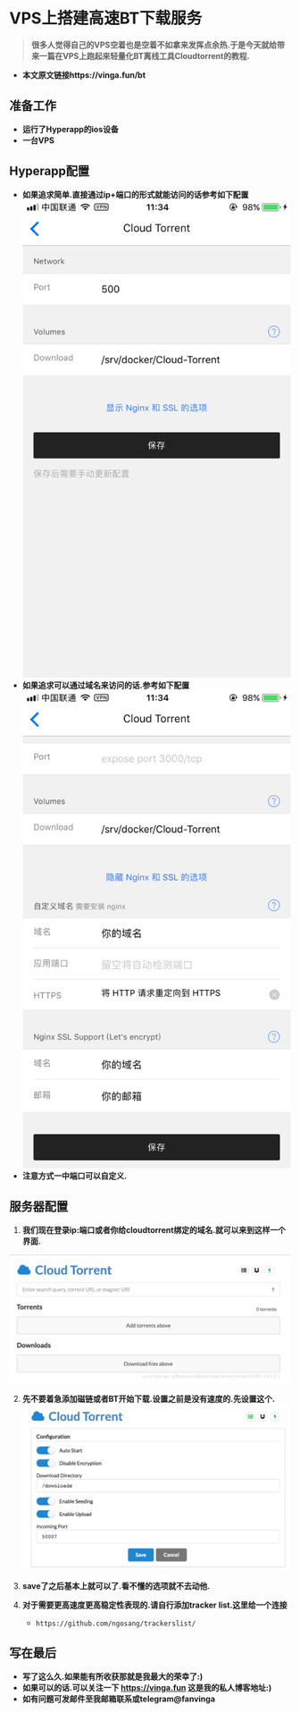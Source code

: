 # VPS上搭建高速BT下载服务

> **很多人觉得自己的VPS空着也是空着不如拿来发挥点余热.于是今天就给带来一篇在VPS上跑起来轻量化BT离线工具Cloudtorrent的教程.**


* **本文原文链接https://vinga.fun/bt**


## 准备工作

* **运行了Hyperapp的ios设备**
* **一台VPS**



## Hyperapp配置

* **如果追求简单.直接通过ip+端口的形式就能访问的话参考如下配置**![bt-1](./images/bt-1.jpg)
* **如果追求可以通过域名来访问的话.参考如下配置**![bt-2](./images/bt-2.jpg)
* **注意方式一中端口可以自定义.**



## 服务器配置

1. **我们现在登录ip:端口或者你给cloudtorrent绑定的域名.就可以来到这样一个界面.**

![bt-3](./images/bt-3.jpg)

2. **先不要着急添加磁链或者BT开始下载.设置之前是没有速度的.先设置这个.![bt-4](./images/bt-4.jpg)**
3. **save了之后基本上就可以了.看不懂的选项就不去动他.**
4. **对于需要更高速度更高稳定性表现的.请自行添加tracker list.这里给一个连接**

   * `https://github.com/ngosang/trackerslist/`




## 写在最后

* **写了这么久.如果能有所收获那就是我最大的荣幸了:)**
* **如果可以的话.可以关注一下 https://vinga.fun 这是我的私人博客地址:)**
* **如有问题可发邮件至我邮箱联系或telegram@fanvinga**






